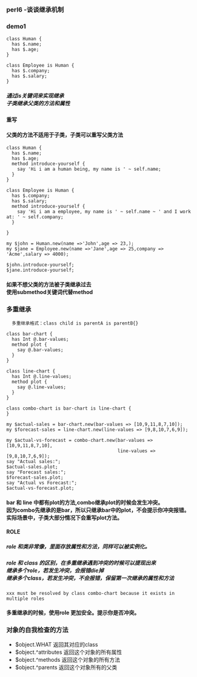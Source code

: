 ### perl6 -谈谈继承机制


### demo1
```perl6
class Human {
  has $.name;
  has $.age;
}

class Employee is Human {
  has $.company;
  has $.salary;
}

```
##### 通过is关键词来实现继承<br>子类继承父类的方法和属性

####  重写
####  父类的方法不适用于子类，子类可以重写父类方法
```perl6
class Human {
  has $.name;
  has $.age;
  method introduce-yourself {
    say 'Hi i am a human being, my name is ' ~ self.name;
  }
}

class Employee is Human {
  has $.company;
  has $.salary;
  method introduce-yourself {
    say 'Hi i am a employee, my name is ' ~ self.name ~ ' and I work at: ' ~ self.company;
  }

}

my $john = Human.new(name =>'John',age => 23,);
my $jane = Employee.new(name =>'Jane',age => 25,company => 'Acme',salary => 4000);

$john.introduce-yourself;
$jane.introduce-yourself;
```

#### 如果不想父类的方法被子类继承过去<br>使用submethod关键词代替method


### 多重继承
```
  多重继承格式：class child is parentA is parentB{}
```
```perl6
class bar-chart {
  has Int @.bar-values;
  method plot {
    say @.bar-values;
  }
}

class line-chart {
  has Int @.line-values;
  method plot {
    say @.line-values;
  }
}

class combo-chart is bar-chart is line-chart {
}

my $actual-sales = bar-chart.new(bar-values => [10,9,11,8,7,10]);
my $forecast-sales = line-chart.new(line-values => [9,8,10,7,6,9]);

my $actual-vs-forecast = combo-chart.new(bar-values => [10,9,11,8,7,10],
                                         line-values => [9,8,10,7,6,9]);
say "Actual sales:";
$actual-sales.plot;
say "Forecast sales:";
$forecast-sales.plot;
say "Actual vs Forecast:";
$actual-vs-forecast.plot;

```

#### bar 和 line 中都有plot的方法,combo继承plot的时候会发生冲突。<br>因为combo先继承的是bar，所以只继承bar中的plot，不会提示你冲突报错。<br>实际场景中，子类大部分情况下会重写plot方法。

#### ROLE
##### role 和类非常像，里面存放属性和方法，同样可以被实例化。
##### role 和 class 的区别，在多重继承遇到冲突的时候可以提现出来<br>继承多个role，若发生冲突，会报错die掉<br>继承多个class，若发生冲突，不会报错，保留第一次继承的属性和方法
```
xxx must be resolved by class combo-chart because it exists in multiple roles
```
#### 多重继承的时候，使用role 更加安全。提示你是否冲突。

### 对象的自我检查的方法
- $object.WHAT 返回其对应的class
- $object.^attributes  返回这个对象的所有属性
- $object.^methods  返回这个对象的所有方法
- $object.^parents   返回这个对象所有的父类
